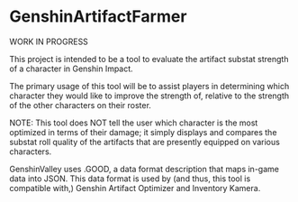 # GenshinArtifactFarmer

WORK IN PROGRESS

This project is intended to be a tool to evaluate the artifact substat strength of a character in Genshin Impact.

The primary usage of this tool will be to assist players in determining which character they would like to improve the strength of, relative to the strength of the other characters on their roster.

NOTE: This tool does NOT tell the user which character is the most optimized in terms of their damage; it simply displays and compares the substat roll quality of the artifacts that are presently equipped on various characters.

GenshinValley uses .GOOD, a data format description that maps in-game data into JSON. This data format is used by (and thus, this tool is compatible with,) Genshin Artifact Optimizer and Inventory Kamera.
